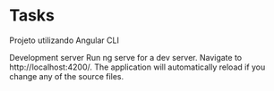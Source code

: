 # Tasks 
Projeto utilizando Angular CLI

Development server
Run ng serve for a dev server. Navigate to http://localhost:4200/. The application will automatically reload if you change any of the source files.
